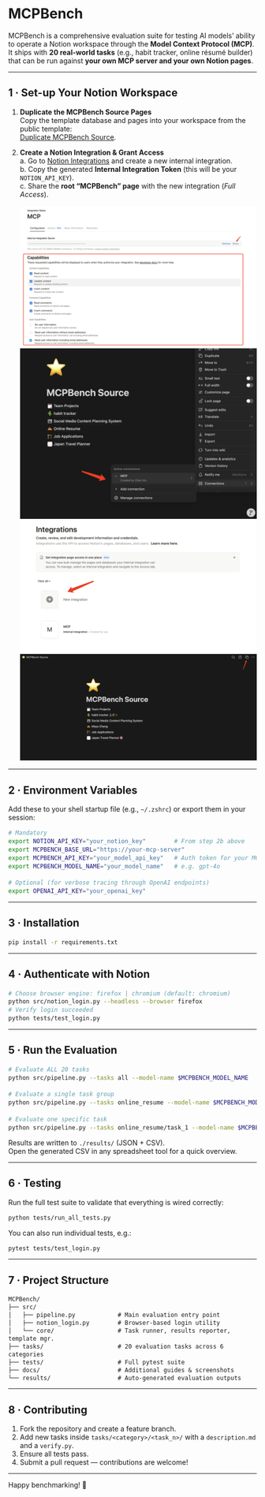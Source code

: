 # MCPBench

MCPBench is a comprehensive evaluation suite for testing AI models’ ability to operate a Notion workspace through the **Model Context Protocol (MCP)**.  
It ships with **20 real-world tasks** (e.g., habit tracker, online résumé builder) that can be run against **your own MCP server and your own Notion pages**.

---

## 1 · Set-up Your Notion Workspace

1. **Duplicate the MCPBench Source Pages**  
   Copy the template database and pages into your workspace from the public template:  
   [Duplicate MCPBench Source](https://early-rest-d97.notion.site/MCPBench-Source-22c0b91d1c3f80bb8c28d142062abe50?source=copy_link).

2. **Create a Notion Integration & Grant Access**  
   a. Go to [Notion Integrations](https://www.notion.so/profile/integrations) and create a new internal integration.  
   b. Copy the generated **Internal Integration Token** (this will be your `NOTION_API_KEY`).  
   c. Share the **root “MCPBench” page** with the new integration (*Full Access*).

   ![API Access](asset/api_access.png)
   ![Grant Access](asset/grant_access.png)
   ![Create Integration](asset/create_integration.png)
   ![Source Page](asset/source_page.png)

---

## 2 · Environment Variables

Add these to your shell startup file (e.g., `~/.zshrc`) or export them in your session:

```bash
# Mandatory
export NOTION_API_KEY="your_notion_key"        # From step 2b above
export MCPBENCH_BASE_URL="https://your-mcp-server"
export MCPBENCH_API_KEY="your_model_api_key"   # Auth token for your MCP server
export MCPBENCH_MODEL_NAME="your_model_name"   # e.g. gpt-4o

# Optional (for verbose tracing through OpenAI endpoints)
export OPENAI_API_KEY="your_openai_key"
```

---

## 3 · Installation

```bash
pip install -r requirements.txt
```

---

## 4 · Authenticate with Notion

```bash
# Choose browser engine: firefox | chromium (default: chromium)
python src/notion_login.py --headless --browser firefox
# Verify login succeeded
python tests/test_login.py
```

---

## 5 · Run the Evaluation

```bash
# Evaluate ALL 20 tasks
python src/pipeline.py --tasks all --model-name $MCPBENCH_MODEL_NAME

# Evaluate a single task group
python src/pipeline.py --tasks online_resume --model-name $MCPBENCH_MODEL_NAME

# Evaluate one specific task
python src/pipeline.py --tasks online_resume/task_1 --model-name $MCPBENCH_MODEL_NAME
```

Results are written to `./results/` (JSON + CSV).  
Open the generated CSV in any spreadsheet tool for a quick overview.

---

## 6 · Testing

Run the full test suite to validate that everything is wired correctly:

```bash
python tests/run_all_tests.py
```

You can also run individual tests, e.g.:

```bash
pytest tests/test_login.py
```

---

## 7 · Project Structure

```
MCPBench/
├── src/
│   ├── pipeline.py            # Main evaluation entry point
│   ├── notion_login.py        # Browser-based login utility
│   └── core/                  # Task runner, results reporter, template mgr.
├── tasks/                     # 20 evaluation tasks across 6 categories
├── tests/                     # Full pytest suite
├── docs/                      # Additional guides & screenshots
└── results/                   # Auto-generated evaluation outputs
```

---

## 8 · Contributing

1. Fork the repository and create a feature branch.  
2. Add new tasks inside `tasks/<category>/<task_n>/` with a `description.md` and a `verify.py`.  
3. Ensure all tests pass.  
4. Submit a pull request — contributions are welcome!

---

Happy benchmarking! 🎉